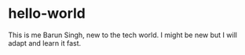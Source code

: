 # hello-world
This is me Barun Singh, new to the tech world. I might be new but I will adapt and learn it fast.
